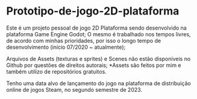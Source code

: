 # Prototipo-de-jogo-2D-plataforma
Este é um projeto pessoal de jogo 2D Plataforma sendo desenvolvido na plataforma Game Engine Godot;
O mesmo é trabalhado nos tempos livres, de acordo com minhas prioridades, por isso o longo tempo de desenvolvimento (início 07/2020 ~ atualmente);

Arquivos de Assets (texturas e sprites) e Scenes não estão disponíveis no Github por questões de direitos autorais;
*Assets são feitos por mim e também utilizo de repositórios gratuitos.

Tenho uma data alvo de lançamento do jogo na plataforma de distribuição online de jogos Steam, no segundo semestre de 2023.
